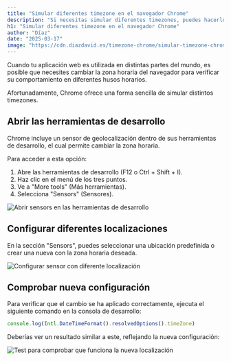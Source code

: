 ```yaml
---
title: "Simular diferentes timezone en el navegador Chrome"
description: "Si necesitas simular diferentes timezones, puedes hacerlo de una forma muy fácil en Chrome."
h1: "Simular diferentes timezone en el navegador Chrome"
author: "Díaz"
date: "2025-03-17"
image: "https://cdn.diazdavid.es/timezone-chrome/simular-timezone-chrome.webp"
---
```


Cuando tu aplicación web es utilizada en distintas partes del mundo, es posible que necesites cambiar la zona horaria del 
navegador para verificar su comportamiento en diferentes husos horarios.

Afortunadamente, Chrome ofrece una forma sencilla de simular distintos timezones.

## Abrir las herramientas de desarrollo

Chrome incluye un sensor de geolocalización dentro de sus herramientas de desarrollo, el cual permite cambiar la zona horaria.

Para acceder a esta opción:

1. Abre las herramientas de desarrollo (F12 o Ctrl + Shift + I).
2. Haz clic en el menú de los tres puntos.
3. Ve a "More tools" (Más herramientas).
4. Selecciona "Sensors" (Sensores).

![Abrir sensors en las herramientas de desarrollo](https://cdn.diazdavid.es/timezone-chrome/sensor-herramientas-desarrollo.webp)

## Configurar diferentes localizaciones

En la sección "Sensors", puedes seleccionar una ubicación predefinida o crear una nueva con la zona horaria deseada.

![Configurar sensor con diferente localización](https://cdn.diazdavid.es/timezone-chrome/configurar-sensor.webp)

## Comprobar nueva configuración

Para verificar que el cambio se ha aplicado correctamente, ejecuta el siguiente comando en la consola de desarrollo:

```javascript
console.log(Intl.DateTimeFormat().resolvedOptions().timeZone)
```

Deberías ver un resultado similar a este, reflejando la nueva configuración:

![Test para comprobar que funciona la nueva localización](https://cdn.diazdavid.es/timezone-chrome/comprobar-que-funciona-el-nuevo-timezone.webp)
